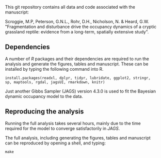

This git repository contains all data and code associated with the manuscript: 

Scroggie, M.P, Peterson, G.N.L., Rohr, D.H., Nicholson, N. & Heard, G.W. "Fragmentation and disturbance drive the occupancy dynamics of a cryptic grassland reptile: evidence from a long-term, spatially extensive study".

## Dependencies

A number of *R* packages and their dependencies are required to run the analysis and generate the figures, tables and manuscript. These can be installed by typing the following command into R.

```
install.packages(readxl, dplyr, tidyr, lubridate, ggplot2, stringr,  sp, maptools, rgdal, jagsUI, rmarkdown, knitr)
```

Just another Gibbs Sampler (JAGS) version 4.3.0 is used to fit the Bayesian dynamic occupancy model to the data.


## Reproducing the analysis

Running the full analysis takes several hours, mainly due to the time required for the model to converge satisfactorily in *JAGS*.

The full analysis, including generating the figures, tables and manuscript can be reproduced by opening a shell, and typing:

```
make
```



 
